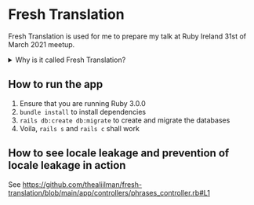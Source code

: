 # Fresh Translation
Fresh Translation is used for me to prepare my talk at Ruby Ireland 31st of March 2021 meetup.

<details>
  <summary>Why is it called Fresh Translation?</summary>

  > If you gave me a fresh translation
  > 
  > I would only crush its tender letters
  > 
  > With me you'll have no escape
  > 
  > And at the same time there'll be no word to utter
  
  Ay, it is Carnation by the Jam!

  [![https://img.youtube.com/vi/SJOgIOJuO2Q/0.jpg](https://img.youtube.com/vi/SJOgIOJuO2Q/0.jpg)](https://www.youtube.com/watch?v=SJOgIOJuO2Q)
</details>

## How to run the app
1. Ensure that you are running Ruby 3.0.0
2. `bundle install` to install dependencies
3. `rails db:create db:migrate` to create and migrate the databases
4. Voila, `rails s` and `rails c` shall work

## How to see locale leakage and prevention of locale leakage in action
See https://github.com/thealiilman/fresh-translation/blob/main/app/controllers/phrases_controller.rb#L1
